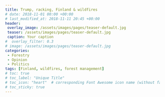 ```yaml
---
title: Trump, racking, Finland & wildfires
# date: 2018-11-01 00:00 +00:00
# last_modified_at: 2018-11-11 20:45 +00:00
header: 
 overlay_image: /assets/images/pages/teaser-default.jpg
 teaser: /assets/images/pages/teaser-default.jpg
 caption: Your caption
#  overlay_filter: 0.3
# image: /assets/images/pages/teaser-default.jpg
categories: 
 - Forestry
 - Opinion
 - Politics
tags: [Finland, wildfires, forest management]
# toc: true
# toc_label: "Unique Title"
# toc_icon: "heart"  # corresponding Font Awesome icon name (without fa prefix)
# toc_sticky: true
---
```


